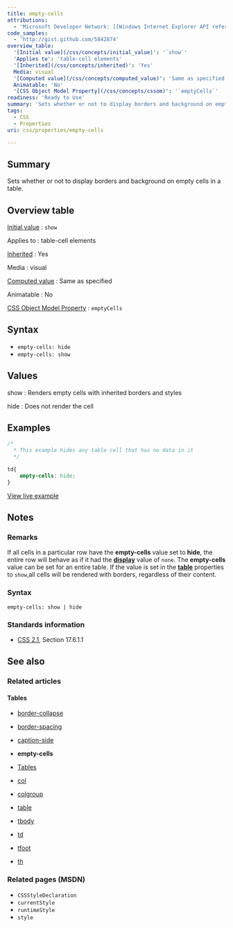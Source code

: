 ```yaml
---
title: empty-cells
attributions:
  - 'Microsoft Developer Network: [[Windows Internet Explorer API reference](http://msdn.microsoft.com/en-us/library/ie/hh828809%28v=vs.85%29.aspx) Article]'
code_samples:
  - 'http://gist.github.com/5842874'
overview_table:
  '[Initial value](/css/concepts/initial_value)': '`show`'
  'Applies to': 'table-cell elements'
  '[Inherited](/css/concepts/inherited)': 'Yes'
  Media: visual
  '[Computed value](/css/concepts/computed_value)': 'Same as specified'
  Animatable: 'No'
  '[CSS Object Model Property](/css/concepts/cssom)': '`emptyCells`'
readiness: 'Ready to Use'
summary: 'Sets whether or not to display borders and background on empty cells in a table.'
tags:
  - CSS
  - Properties
uri: css/properties/empty-cells

---
```

## <span>Summary</span>

Sets whether or not to display borders and background on empty cells in a table.

## <span>Overview table</span>

[Initial value](/css/concepts/initial_value)
:   `show`

Applies to
:   table-cell elements

[Inherited](/css/concepts/inherited)
:   Yes

Media
:   visual

[Computed value](/css/concepts/computed_value)
:   Same as specified

Animatable
:   No

[CSS Object Model Property](/css/concepts/cssom)
:   `emptyCells`

## <span>Syntax</span>

-   `empty-cells: hide`
-   `empty-cells: show`

## <span>Values</span>

show
:   Renders empty cells with inherited borders and styles

hide
:   Does not render the cell

## <span>Examples</span>

``` css
/*
  * This example hides any table cell that has no data in it
  */

td{
    empty-cells: hide;
}
```

[View live example](http://code.webplatform.org/gist/5842874)

## <span>Notes</span>

### <span>Remarks</span>

If all cells in a particular row have the **empty-cells** value set to **hide**, the entire row will behave as if it had the [**display**](/css/properties/display) value of `none`. The **empty-cells** value can be set for an entire table. If the value is set in the [**table**](/html/elements/table) properties to `show`,all cells will be rendered with borders, regardless of their content.

### <span>Syntax</span>

`empty-cells: show | hide`

### <span>Standards information</span>

-   [CSS 2.1](http://go.microsoft.com/fwlink/p/?linkid=203757), Section 17.6.1.1

## <span>See also</span>

### <span>Related articles</span>

#### <span>Tables</span>

-   [border-collapse](/css/properties/border-collapse)

-   [border-spacing](/css/properties/border-spacing)

-   [caption-side](/css/properties/caption-side)

-   **empty-cells**

-   [Tables](/css/tables)

-   [col](/html/elements/col)

-   [colgroup](/html/elements/colgroup)

-   [table](/html/elements/table)

-   [tbody](/html/elements/tbody)

-   [td](/html/elements/td)

-   [tfoot](/html/elements/tfoot)

-   [th](/html/elements/th)

### <span>Related pages (MSDN)</span>

-   `CSSStyleDeclaration`
-   `currentStyle`
-   `runtimeStyle`
-   `style`
